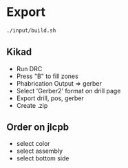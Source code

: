 # Export

```bash
./input/build.sh
```

## Kikad

- Run DRC
- Press "B" to fill zones
- Phabrication Output => gerber
- Select 'Gerber2' format on drill page
- Export drill, pos, gerber
- Create .zip

## Order on jlcpb

- select color
- select assembly
- select bottom side
